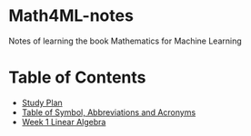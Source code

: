 # Math4ML-notes
Notes of learning the book Mathematics for Machine Learning

# Table of Contents

- [Study Plan](./0%20-%20Study%20Plan.md)
- [Table of Symbol, Abbreviations and Acronyms](./0.1%20-%20Table%20of%20Symbol,%20Abbreviations%20and%20Acronyms.md)
- [Week 1 Linear Algebra](./1%20-%20Week%201%20Linear%20Algebra.md)